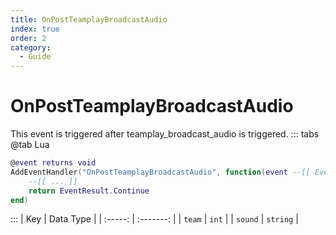 ```yaml
---
title: OnPostTeamplayBroadcastAudio
index: true
order: 2
category:
  - Guide
---
```


# OnPostTeamplayBroadcastAudio
This event is triggered after teamplay_broadcast_audio is triggered.
::: tabs
@tab Lua
```lua
@event returns void
AddEventHandler("OnPostTeamplayBroadcastAudio", function(event --[[ Event ]])
    --[[ ... ]]
    return EventResult.Continue
end)
```

:::
|   Key   | Data Type |
| :-----: | :-------: |
|  `team` |   `int`   |
| `sound` |  `string` |